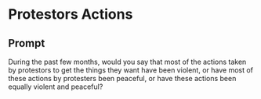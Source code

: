 # Protestors Actions

## Prompt
During the past few months, would you say that most of the
actions taken by protestors to get the things they want have
been violent, or have most of these actions by protesters been
peaceful, or have these actions been equally violent and
peaceful?
